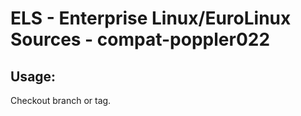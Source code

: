 # ELS - Enterprise Linux/EuroLinux Sources - compat-poppler022
 
## Usage:
  Checkout branch or tag.
